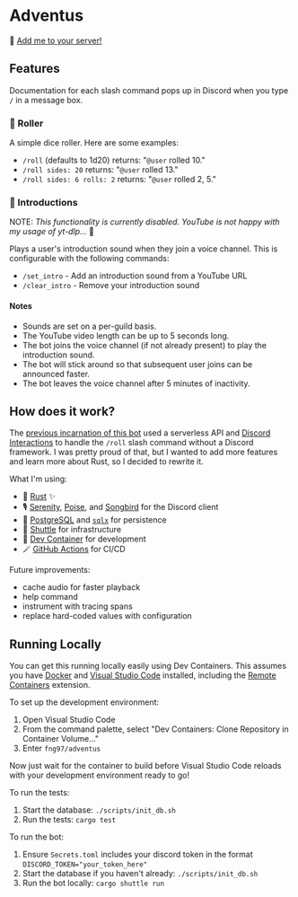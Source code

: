 # Adventus

👋 [Add me to your server!](https://discord.com/oauth2/authorize?client_id=1074795024946036889)

## Features

Documentation for each slash command pops up in Discord when you type `/` in a message box.

### 🎲 Roller

A simple dice roller. Here are some examples:

- `/roll` (defaults to 1d20) returns: "`@user` rolled 10."
- `/roll sides: 20` returns: "`@user` rolled 13."
- `/roll sides: 6 rolls: 2` returns: "`@user` rolled 2, 5."

### 📯 Introductions

NOTE: _This functionality is currently disabled. YouTube is not happy with my usage
of yt-dlp..._ 👀

Plays a user's introduction sound when they join a voice channel. This is configurable with the following commands:

- `/set_intro` - Add an introduction sound from a YouTube URL
- `/clear_intro` - Remove your introduction sound

#### Notes

- Sounds are set on a per-guild basis.
- The YouTube video length can be up to 5 seconds long.
- The bot joins the voice channel (if not already present) to play the introduction sound.
- The bot will stick around so that subsequent user joins can be announced faster.
- The bot leaves the voice channel after 5 minutes of inactivity.

## How does it work?

The [previous incarnation of this bot](https://github.com/fng97/adventus/tree/0b9c31b675cc2f3c98eff944f6740f1e9b0f2cb8) used a serverless API and [Discord Interactions](https://discord.com/developers/docs/interactions/receiving-and-responding) to handle the `/roll` slash command without a Discord framework. I was pretty proud of that, but I wanted to add more features and learn more about Rust, so I decided to rewrite it.

What I'm using:

- 🦀 [Rust](https://www.rust-lang.org) ✨
- 🎙️ [Serenity](https://github.com/serenity-rs/serenity), [Poise](https://github.com/serenity-rs/poise), and [Songbird](https://github.com/serenity-rs/songbird) for the Discord client
- 🐘 [PostgreSQL](https://www.postgresql.org) and [`sqlx`](https://github.com/launchbadge/sqlx) for persistence
- 🚀 [Shuttle](https://www.shuttle.rs) for infrastructure
- 🐳 [Dev Container](https://containers.dev) for development
- 🪄 [GitHub Actions](https://github.com/features/actions) for CI/CD

Future improvements:

- cache audio for faster playback
- help command
- instrument with tracing spans
- replace hard-coded values with configuration

## Running Locally

You can get this running locally easily using Dev Containers. This assumes you have [Docker](https://www.docker.com) and [Visual Studio Code](https://code.visualstudio.com) installed, including the [Remote Containers](https://github.com/microsoft/vscode-remote-release) extension.

To set up the development environment:

1. Open Visual Studio Code
2. From the command palette, select "Dev Containers: Clone Repository in Container Volume..."
3. Enter `fng97/adventus`

Now just wait for the container to build before Visual Studio Code reloads with your development environment ready to go!

To run the tests:

1. Start the database: `./scripts/init_db.sh`
2. Run the tests: `cargo test`

To run the bot:

1. Ensure `Secrets.toml` includes your discord token in the format `DISCORD_TOKEN="your_token_here"`
2. Start the database if you haven't already: `./scripts/init_db.sh`
3. Run the bot locally: `cargo shuttle run`

